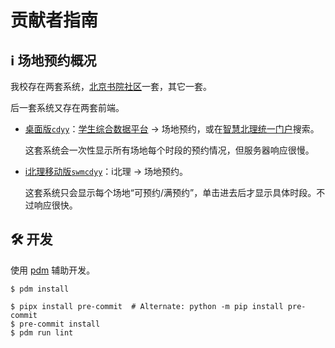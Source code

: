 # 贡献者指南

## ℹ️ 场地预约概况

我校存在两套系统，[北京书院社区](https://i.bit.edu.cn/EIP/nonlogin/onewebsitehande/toPersonalCenterPage.htm)一套，其它一套。

后一套系统又存在两套前端。

- [桌面版`cdyy`](http://stu.bit.edu.cn/xsfw/sys/cdyyapp/*default/index.do)：[学生综合数据平台](http://stu.bit.edu.cn) → 场地预约，或在[智慧北理统一门户](https://i.bit.edu.cn/EIP/nonlogin/onewebsitehande/toPersonalCenterPage.htm)搜索。

  这套系统会一次性显示所有场地每个时段的预约情况，但服务器响应很慢。

- [i北理移动版`swmcdyy`](http://stu.bit.edu.cn/xsfw/sys/swmcdyyapp/*default/index.do)：i北理 → 场地预约。

  这套系统只会显示每个场地“可预约/满预约”，单击进去后才显示具体时段。不过响应很快。

## 🛠️ 开发

使用 [pdm](https://pdm.fming.dev/) 辅助开发。

```shell
$ pdm install
```

```shell
$ pipx install pre-commit  # Alternate: python -m pip install pre-commit
$ pre-commit install
$ pdm run lint
```
